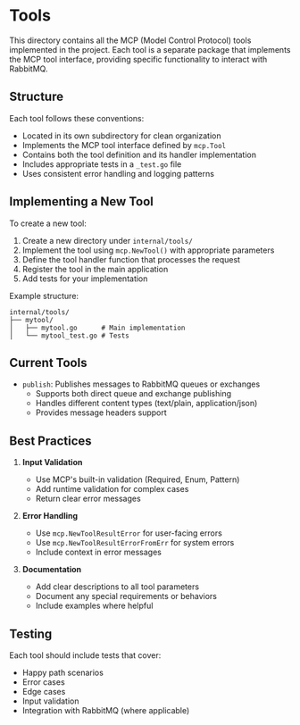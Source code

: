 # Tools

This directory contains all the MCP (Model Control Protocol) tools implemented in the project. Each tool is a separate package that implements the MCP tool interface, providing specific functionality to interact with RabbitMQ.

## Structure

Each tool follows these conventions:
- Located in its own subdirectory for clean organization
- Implements the MCP tool interface defined by `mcp.Tool`
- Contains both the tool definition and its handler implementation
- Includes appropriate tests in a `_test.go` file
- Uses consistent error handling and logging patterns

## Implementing a New Tool

To create a new tool:

1. Create a new directory under `internal/tools/`
2. Implement the tool using `mcp.NewTool()` with appropriate parameters
3. Define the tool handler function that processes the request
4. Register the tool in the main application
5. Add tests for your implementation

Example structure:
```
internal/tools/
├── mytool/
│   ├── mytool.go      # Main implementation
│   └── mytool_test.go # Tests
```

## Current Tools

- `publish`: Publishes messages to RabbitMQ queues or exchanges
  - Supports both direct queue and exchange publishing
  - Handles different content types (text/plain, application/json)
  - Provides message headers support

## Best Practices

1. **Input Validation**
   - Use MCP's built-in validation (Required, Enum, Pattern)
   - Add runtime validation for complex cases
   - Return clear error messages

2. **Error Handling**
   - Use `mcp.NewToolResultError` for user-facing errors
   - Use `mcp.NewToolResultErrorFromErr` for system errors
   - Include context in error messages

3. **Documentation**
   - Add clear descriptions to all tool parameters
   - Document any special requirements or behaviors
   - Include examples where helpful

## Testing

Each tool should include tests that cover:
- Happy path scenarios
- Error cases
- Edge cases
- Input validation
- Integration with RabbitMQ (where applicable) 